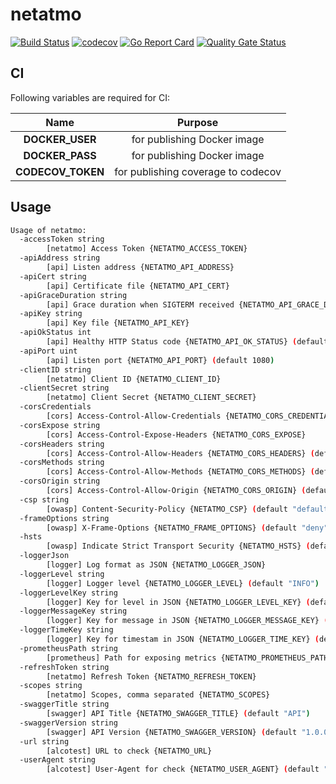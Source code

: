 # netatmo

[![Build Status](https://travis-ci.com/ViBiOh/goweb.svg?branch=master)](https://travis-ci.com/ViBiOh/goweb)
[![codecov](https://codecov.io/gh/ViBiOh/goweb/branch/master/graph/badge.svg)](https://codecov.io/gh/ViBiOh/goweb)
[![Go Report Card](https://goreportcard.com/badge/github.com/ViBiOh/goweb)](https://goreportcard.com/report/github.com/ViBiOh/goweb)
[![Quality Gate Status](https://sonarcloud.io/api/project_badges/measure?project=ViBiOh_netatmo&metric=alert_status)](https://sonarcloud.io/dashboard?id=ViBiOh_netatmo)

## CI

Following variables are required for CI:

|       Name        |              Purpose               |
| :---------------: | :--------------------------------: |
|  **DOCKER_USER**  |    for publishing Docker image     |
|  **DOCKER_PASS**  |    for publishing Docker image     |
| **CODECOV_TOKEN** | for publishing coverage to codecov |

## Usage

```bash
Usage of netatmo:
  -accessToken string
        [netatmo] Access Token {NETATMO_ACCESS_TOKEN}
  -apiAddress string
        [api] Listen address {NETATMO_API_ADDRESS}
  -apiCert string
        [api] Certificate file {NETATMO_API_CERT}
  -apiGraceDuration string
        [api] Grace duration when SIGTERM received {NETATMO_API_GRACE_DURATION} (default "15s")
  -apiKey string
        [api] Key file {NETATMO_API_KEY}
  -apiOkStatus int
        [api] Healthy HTTP Status code {NETATMO_API_OK_STATUS} (default 204)
  -apiPort uint
        [api] Listen port {NETATMO_API_PORT} (default 1080)
  -clientID string
        [netatmo] Client ID {NETATMO_CLIENT_ID}
  -clientSecret string
        [netatmo] Client Secret {NETATMO_CLIENT_SECRET}
  -corsCredentials
        [cors] Access-Control-Allow-Credentials {NETATMO_CORS_CREDENTIALS}
  -corsExpose string
        [cors] Access-Control-Expose-Headers {NETATMO_CORS_EXPOSE}
  -corsHeaders string
        [cors] Access-Control-Allow-Headers {NETATMO_CORS_HEADERS} (default "Content-Type")
  -corsMethods string
        [cors] Access-Control-Allow-Methods {NETATMO_CORS_METHODS} (default "GET")
  -corsOrigin string
        [cors] Access-Control-Allow-Origin {NETATMO_CORS_ORIGIN} (default "*")
  -csp string
        [owasp] Content-Security-Policy {NETATMO_CSP} (default "default-src 'self'; base-uri 'self'")
  -frameOptions string
        [owasp] X-Frame-Options {NETATMO_FRAME_OPTIONS} (default "deny")
  -hsts
        [owasp] Indicate Strict Transport Security {NETATMO_HSTS} (default true)
  -loggerJson
        [logger] Log format as JSON {NETATMO_LOGGER_JSON}
  -loggerLevel string
        [logger] Logger level {NETATMO_LOGGER_LEVEL} (default "INFO")
  -loggerLevelKey string
        [logger] Key for level in JSON {NETATMO_LOGGER_LEVEL_KEY} (default "level")
  -loggerMessageKey string
        [logger] Key for message in JSON {NETATMO_LOGGER_MESSAGE_KEY} (default "message")
  -loggerTimeKey string
        [logger] Key for timestam in JSON {NETATMO_LOGGER_TIME_KEY} (default "time")
  -prometheusPath string
        [prometheus] Path for exposing metrics {NETATMO_PROMETHEUS_PATH} (default "/metrics")
  -refreshToken string
        [netatmo] Refresh Token {NETATMO_REFRESH_TOKEN}
  -scopes string
        [netatmo] Scopes, comma separated {NETATMO_SCOPES}
  -swaggerTitle string
        [swagger] API Title {NETATMO_SWAGGER_TITLE} (default "API")
  -swaggerVersion string
        [swagger] API Version {NETATMO_SWAGGER_VERSION} (default "1.0.0")
  -url string
        [alcotest] URL to check {NETATMO_URL}
  -userAgent string
        [alcotest] User-Agent for check {NETATMO_USER_AGENT} (default "Alcotest")
```
